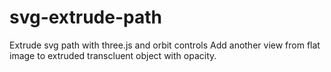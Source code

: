 # svg-extrude-path
Extrude svg path with three.js and orbit controls
Add another view from flat image to extruded transcluent object with opacity.

